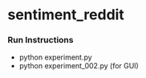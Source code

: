 # sentiment_reddit

### Run Instructions
- python experiment.py
- python experiment_002.py (for GUI)
